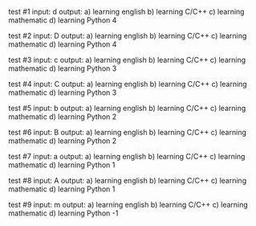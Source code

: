 test #1
input: d
output:
a) learning english
b) learning C/C++
c) learning mathematic
d) learning Python
4

test #2
input: D
output:
a) learning english
b) learning C/C++
c) learning mathematic
d) learning Python
4

test #3
input: c
output:
a) learning english
b) learning C/C++
c) learning mathematic
d) learning Python
3

test #4
input: C
output:
a) learning english
b) learning C/C++
c) learning mathematic
d) learning Python
3

test #5
input: b
output:
a) learning english
b) learning C/C++
c) learning mathematic
d) learning Python
2

test #6
input: B
output:
a) learning english
b) learning C/C++
c) learning mathematic
d) learning Python
2

test #7
input: a
output:
a) learning english
b) learning C/C++
c) learning mathematic
d) learning Python
1

test #8
input: A
output:
a) learning english
b) learning C/C++
c) learning mathematic
d) learning Python
1

test #9
input: m
output:
a) learning english
b) learning C/C++
c) learning mathematic
d) learning Python
-1
